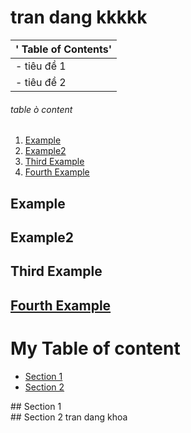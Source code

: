 # tran dang kkkkk
| ' Table of Contents'  |
| - |
|   - tiêu đề 1 |
|   - tiêu đề 2 |

###### table ò content
1. [Example](#example)
2. [Example2](#example2) 
3. [Third Example](#third-example) 
4. [Fourth Example](#fourth-examplehttpwwwfourthexamplecom) 


## Example
## Example2
## Third Example
## [Fourth Example](http://www.fourthexample.com) 
# My Table of content
- [Section 1](#id-section1)
- [Section 2](#id-section2)

<div id='id-section1'/>
## Section 1
<div id='id-section2'/>
## Section 2
tran dang khoa
